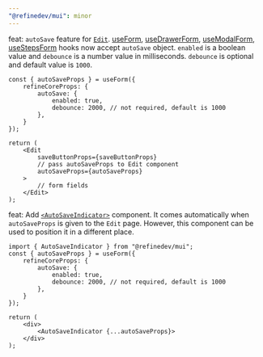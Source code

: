 ```yaml
---
"@refinedev/mui": minor
---
```


feat: `autoSave` feature for [`Edit`](https://refine.dev/docs/api-reference/mui/components/basic-views/edit/#autosaveprops). 
[useForm](https://refine.dev/docs/packages/documentation/react-hook-form/useForm/#autosave), [useDrawerForm](https://refine.dev/docs/api-reference/antd/hooks/form/useDrawerForm/#autosave), [useModalForm](https://refine.dev/docs/packages/documentation/react-hook-form/useModalForm/#autosave), [useStepsForm](https://refine.dev/docs/packages/documentation/react-hook-form/useStepsForm/#autosave) hooks now accept `autoSave` object. `enabled` is a boolean value and `debounce` is a number value in milliseconds. `debounce` is optional and default value is `1000`.

```
const { autoSaveProps } = useForm({
    refineCoreProps: {
        autoSave: {
            enabled: true,
            debounce: 2000, // not required, default is 1000
        },
    }
});

return (
    <Edit 
        saveButtonProps={saveButtonProps} 
        // pass autoSaveProps to Edit component
        autoSaveProps={autoSaveProps}
    >
        // form fields
    </Edit>
);
```

feat: Add [`<AutoSaveIndicator>`](https://refine.dev/docs/api-reference/mui/components/mui-auto-save-indicator/) component. It comes automatically when `autoSaveProps` is given to the `Edit` page. However, this component can be used to position it in a different place.

```
import { AutoSaveIndicator } from "@refinedev/mui";
const { autoSaveProps } = useForm({
    refineCoreProps: {
        autoSave: {
            enabled: true,
            debounce: 2000, // not required, default is 1000
        },
    }
});

return (
    <div>
        <AutoSaveIndicator {...autoSaveProps}>
    </div>
);
```